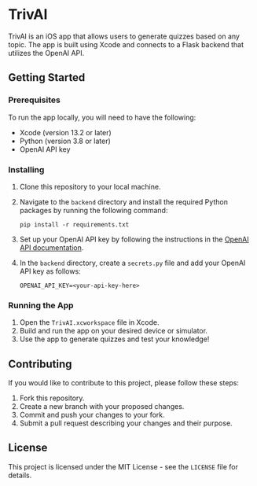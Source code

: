 # TrivAI

TrivAI is an iOS app that allows users to generate quizzes based on any topic. The app is built using Xcode and connects to a Flask backend that utilizes the OpenAI API.

## Getting Started

### Prerequisites

To run the app locally, you will need to have the following:

- Xcode (version 13.2 or later)
- Python (version 3.8 or later)
- OpenAI API key

### Installing

1. Clone this repository to your local machine.
2. Navigate to the `backend` directory and install the required Python packages by running the following command:

      ```pip install -r requirements.txt```


3. Set up your OpenAI API key by following the instructions in the [OpenAI API documentation](https://beta.openai.com/docs/api-reference/authentication).
4. In the `backend` directory, create a `secrets.py` file and add your OpenAI API key as follows:

    ```OPENAI_API_KEY=<your-api-key-here>```


### Running the App

1. Open the `TrivAI.xcworkspace` file in Xcode.
2. Build and run the app on your desired device or simulator.
3. Use the app to generate quizzes and test your knowledge!

## Contributing

If you would like to contribute to this project, please follow these steps:

1. Fork this repository.
2. Create a new branch with your proposed changes.
3. Commit and push your changes to your fork.
4. Submit a pull request describing your changes and their purpose.

## License

This project is licensed under the MIT License - see the `LICENSE` file for details.








